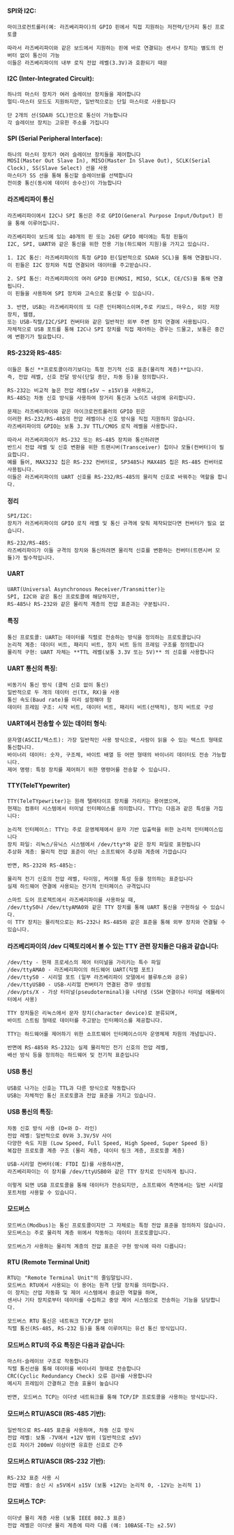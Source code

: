 #### SPI와 I2C:
```less
마이크로컨트롤러(예: 라즈베리파이)의 GPIO 핀에서 직접 지원하는 저전력/단거리 통신 프로토콜

따라서 라즈베리파이와 같은 보드에서 지원하는 핀에 바로 연결되는 센서나 장치는 별도의 컨버터 없이 통신이 가능
이들은 라즈베리파이의 내부 로직 전압 레벨(3.3V)과 호환되기 때문
```

#### I2C (Inter-Integrated Circuit):
```less
하나의 마스터 장치가 여러 슬레이브 장치들을 제어합니다
멀티-마스터 모드도 지원하지만, 일반적으로는 단일 마스터로 사용됩니다

단 2개의 선(SDA와 SCL)만으로 통신이 가능합니다
각 슬레이브 장치는 고유한 주소를 가집니다
```

#### SPI (Serial Peripheral Interface):
```less
하나의 마스터 장치가 여러 슬레이브 장치들을 제어합니다
MOSI(Master Out Slave In), MISO(Master In Slave Out), SCLK(Serial Clock), SS(Slave Select) 선을 사용
마스터가 SS 선을 통해 통신할 슬레이브를 선택합니다
전이중 통신(동시에 데이터 송수신)이 가능합니다
```

#### 라즈베리파이 통신
```less
라즈베리파이에서 I2C나 SPI 통신은 주로 GPIO(General Purpose Input/Output) 핀을 통해 이루어집니다.

라즈베리파이 보드에 있는 40개의 핀 또는 26핀 GPIO 헤더에는 특정 핀들이
I2C, SPI, UART와 같은 통신을 위한 전용 기능(하드웨어 지원)을 가지고 있습니다.

1. I2C 통신: 라즈베리파이의 특정 GPIO 핀(일반적으로 SDA와 SCL)을 통해 연결됩니다.
이 핀들은 I2C 장치와 직접 연결되어 데이터를 주고받습니다.

2. SPI 통신: 라즈베리파이의 여러 GPIO 핀(MOSI, MISO, SCLK, CE/CS)을 통해 연결됩니다.
이 핀들을 사용하여 SPI 장치와 고속으로 통신할 수 있습니다.

3. 반면, USB는 라즈베리파이의 또 다른 인터페이스이며,주로 키보드, 마우스, 외장 저장 장치, 웹캠,
또는 USB-직렬/I2C/SPI 컨버터와 같은 일반적인 외부 주변 장치 연결에 사용됩니다.
자체적으로 USB 포트를 통해 I2C나 SPI 장치를 직접 제어하는 경우는 드물고, 보통은 중간에 변환기가 필요합니다.
```

#### RS-232와 RS-485:
```less
이들은 통신 **프로토콜이라기보다는 특정 전기적 신호 표준(물리적 계층)**입니다.
즉, 전압 레벨, 신호 전달 방식(단일 종단, 차동 등)을 정의합니다.

RS-232는 비교적 높은 전압 레벨(±5V ~ ±15V)을 사용하고,
RS-485는 차동 신호 방식을 사용하여 장거리 통신과 노이즈 내성에 유리합니다.

문제는 라즈베리파이와 같은 마이크로컨트롤러의 GPIO 핀은
이러한 RS-232/RS-485의 전압 레벨이나 신호 방식을 직접 지원하지 않습니다.
라즈베리파이의 GPIO는 보통 3.3V TTL/CMOS 로직 레벨을 사용합니다.

따라서 라즈베리파이가 RS-232 또는 RS-485 장치와 통신하려면
반드시 전압 레벨 및 신호 변환을 위한 트랜시버(Transceiver) 칩이나 모듈(컨버터)이 필요합니다.
예를 들어, MAX3232 칩은 RS-232 컨버터로, SP3485나 MAX485 칩은 RS-485 컨버터로 사용됩니다.
이들은 라즈베리파이의 UART 신호를 RS-232/RS-485의 물리적 신호로 바꿔주는 역할을 합니다.
```

#### 정리
```less
SPI/I2C:
장치가 라즈베리파이의 GPIO 로직 레벨 및 통신 규격에 맞춰 제작되었다면 컨버터가 필요 없습니다.

RS-232/RS-485:
라즈베리파이가 이들 규격의 장치와 통신하려면 물리적 신호를 변환하는 컨버터(트랜시버 모듈)가 필수적입니다.
```

#### UART
```less
UART(Universal Asynchronous Receiver/Transmitter)는
SPI, I2C와 같은 통신 프로토콜에 해당하지만,
RS-485나 RS-232와 같은 물리적 계층의 전압 표준과는 구분됩니다.
```
#### 특징
```less
통신 프로토콜: UART는 데이터를 직렬로 전송하는 방식을 정의하는 프로토콜입니다
논리적 계층: 데이터 비트, 패리티 비트, 정지 비트 등의 프레임 구조를 정의합니다
물리적 구현: UART 자체는 **TTL 레벨(보통 3.3V 또는 5V)** 의 신호를 사용합니다
```

#### UART 통신의 특징:
```less
비동기식 통신 방식 (클럭 신호 없이 통신)
일반적으로 두 개의 데이터 선(TX, RX)을 사용
통신 속도(Baud rate)를 미리 설정해야 함
데이터 프레임 구조: 시작 비트, 데이터 비트, 패리티 비트(선택적), 정지 비트로 구성
```

#### UART에서 전송할 수 있는 데이터 형식:
```less
문자열(ASCII/텍스트): 가장 일반적인 사용 방식으로, 사람이 읽을 수 있는 텍스트 형태로 통신합니다.
바이너리 데이터: 숫자, 구조체, 바이트 배열 등 어떤 형태의 바이너리 데이터도 전송 가능합니다.
제어 명령: 특정 장치를 제어하기 위한 명령어를 전송할 수 있습니다.
```

#### TTY(TeleTYpewriter)
```less
TTY(TeleTYpewriter)는 원래 텔레타이프 장치를 가리키는 용어였으며,
현재는 컴퓨터 시스템에서 터미널 인터페이스를 의미합니다. TTY는 다음과 같은 특성을 가집니다:
```

```less
논리적 인터페이스: TTY는 주로 운영체제에서 문자 기반 입출력을 위한 논리적 인터페이스입니다
장치 파일: 리눅스/유닉스 시스템에서 /dev/tty*와 같은 장치 파일로 표현됩니다
추상화 계층: 물리적 전압 표준이 아닌 소프트웨어 추상화 계층에 가깝습니다
```

```less
반면, RS-232와 RS-485는:

물리적 전기 신호의 전압 레벨, 타이밍, 케이블 특성 등을 정의하는 표준입니다
실제 하드웨어 연결에 사용되는 전기적 인터페이스 규격입니다
```

```less
스마트 도어 프로젝트에서 라즈베리파이를 사용하실 때,
/dev/ttyS0나 /dev/ttyAMA0와 같은 TTY 장치를 통해 UART 통신을 구현하실 수 있습니다.
이 TTY 장치는 물리적으로는 RS-232나 RS-485와 같은 표준을 통해 외부 장치와 연결될 수 있습니다.
```

#### 라즈베리파이의 /dev 디렉토리에서 볼 수 있는 TTY 관련 장치들은 다음과 같습니다:
```less
/dev/tty - 현재 프로세스의 제어 터미널을 가리키는 특수 파일
/dev/ttyAMA0 - 라즈베리파이의 하드웨어 UART(직렬 포트)
/dev/ttyS0 - 시리얼 포트 (일부 라즈베리파이 모델에서 블루투스와 공유)
/dev/ttyUSB0 - USB-시리얼 컨버터가 연결된 경우 생성됨
/dev/pts/X - 가상 터미널(pseudoterminal)을 나타냄 (SSH 연결이나 터미널 에뮬레이터에서 사용)
```

```less
TTY 장치들은 리눅스에서 문자 장치(character device)로 분류되며,
바이트 스트림 형태로 데이터를 주고받는 인터페이스를 제공합니다.

TTY는 하드웨어를 제어하기 위한 소프트웨어 인터페이스이자 운영체제 차원의 개념입니다.

반면에 RS-485와 RS-232는 실제 물리적인 전기 신호의 전압 레벨,
배선 방식 등을 정의하는 하드웨어 및 전기적 표준입니다
```

#### USB 통신
```less
USB로 나가는 신호는 TTL과 다른 방식으로 작동합니다
USB는 자체적인 통신 프로토콜과 전압 표준을 가지고 있습니다.
```

#### USB 통신의 특징:
```less
차동 신호 방식 사용 (D+와 D- 라인)
전압 레벨: 일반적으로 0V와 3.3V/5V 사이
다양한 속도 지원 (Low Speed, Full Speed, High Speed, Super Speed 등)
복잡한 프로토콜 계층 구조 (물리 계층, 데이터 링크 계층, 프로토콜 계층)
```

```less
USB-시리얼 컨버터(예: FTDI 칩)를 사용하시면,
라즈베리파이는 이 장치를 /dev/ttyUSB0와 같은 TTY 장치로 인식하게 됩니다.

이렇게 되면 USB 프로토콜을 통해 데이터가 전송되지만, 소프트웨어 측면에서는 일반 시리얼 포트처럼 사용할 수 있습니다.
```

#### 모드버스
```less
모드버스(Modbus)는 통신 프로토콜이지만 그 자체로는 특정 전압 표준을 정의하지 않습니다.
모드버스는 주로 물리적 계층 위에서 작동하는 데이터 프로토콜입니다.

모드버스가 사용하는 물리적 계층의 전압 표준은 구현 방식에 따라 다릅니다:
```

#### RTU (Remote Terminal Unit)
```less
RTU는 "Remote Terminal Unit"의 줄임말입니다.
모드버스 RTU에서 사용되는 이 용어는 원격 단말 장치를 의미합니다.
이 장치는 산업 자동화 및 제어 시스템에서 중요한 역할을 하며,
센서나 기타 장치로부터 데이터를 수집하고 중앙 제어 시스템으로 전송하는 기능을 담당합니다.

모드버스 RTU 통신은 네트워크 TCP/IP 없이
직렬 통신(RS-485, RS-232 등)을 통해 이루어지는 유선 통신 방식입니다.
```

#### 모드버스 RTU의 주요 특징은 다음과 같습니다:
```less
마스터-슬레이브 구조로 작동합니다
직렬 통신선을 통해 데이터를 바이너리 형태로 전송합니다
CRC(Cyclic Redundancy Check) 오류 검사를 사용합니다
메시지 프레임이 간결하고 전송 효율이 높습니다

반면, 모드버스 TCP는 이더넷 네트워크를 통해 TCP/IP 프로토콜을 사용하는 방식입니다.
```

#### 모드버스 RTU/ASCII (RS-485 기반):
```less
일반적으로 RS-485 표준을 사용하며, 차동 신호 방식
전압 레벨: 보통 -7V에서 +12V 범위 (일반적으로 ±5V)
신호 차이가 200mV 이상이면 유효한 신호로 간주
```

#### 모드버스 RTU/ASCII (RS-232 기반):
```less
RS-232 표준 사용 시
전압 레벨: 송신 시 ±5V에서 ±15V (보통 +12V는 논리적 0, -12V는 논리적 1)
```

#### 모드버스 TCP:
```less
이더넷 물리 계층 사용 (보통 IEEE 802.3 표준)
전압 레벨은 이더넷 물리 계층에 따라 다름 (예: 10BASE-T는 ±2.5V)
```














































